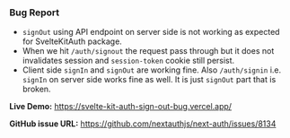 ### Bug Report

- `signOut` using API endpoint on server side is not working as expected for SvelteKitAuth package.
- When we hit `/auth/signout` the request pass through but it does not invalidates session and `session-token` cookie still persist.
- Client side `signIn` and `signOut` are working fine. Also `/auth/signin` i.e. `signIn` on server side works fine as well. It is just `signOut` part that is broken.

**Live Demo:** https://svelte-kit-auth-sign-out-bug.vercel.app/

**GitHub issue URL:** https://github.com/nextauthjs/next-auth/issues/8134
